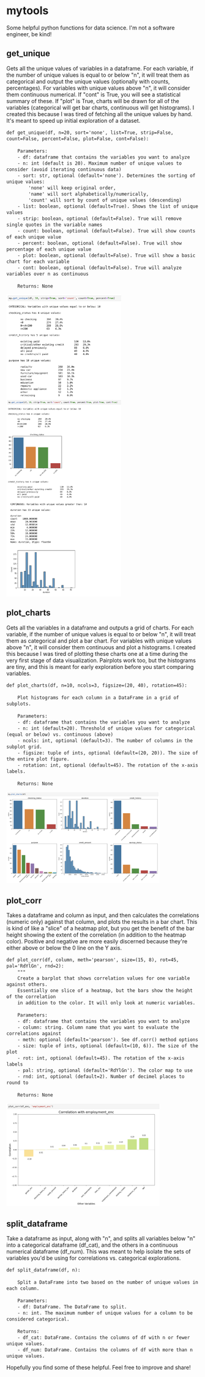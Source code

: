 # mytools
Some helpful python functions for data science. I'm not a software engineer, be kind!

## get_unique
Gets all the unique values of variables in a dataframe. For each variable, if the number of unique values is equal to or below "n", it will treat them as categorical and output the unique values (optionally with counts, percentages). For variables with unique values above "n", it will consider them continuous numerical. If "cont" is True, you will see a statistical summary of these. If "plot" is True, charts will be drawn for all of the variables (categorical will get bar charts, continuous will get histograms).
I created this because I was tired of fetching all the unique values by hand. It's meant to speed up initial exploration of a dataset.
```
def get_unique(df, n=20, sort='none', list=True, strip=False, count=False, percent=False, plot=False, cont=False):

    Parameters:
    - df: dataframe that contains the variables you want to analyze
    - n: int (default is 20). Maximum number of unique values to consider (avoid iterating continuous data)
    - sort: str, optional (default='none'). Determines the sorting of unique values:
        'none' will keep original order,
        'name' will sort alphabetically/numerically,
        'count' will sort by count of unique values (descending)
    - list: boolean, optional (default=True). Shows the list of unique values
    - strip: boolean, optional (default=False). True will remove single quotes in the variable names
    - count: boolean, optional (default=False). True will show counts of each unique value
    - percent: boolean, optional (default=False). True will show percentage of each unique value
    - plot: boolean, optional (default=False). True will show a basic chart for each variable
    - cont: boolean, optional (default=False). True will analyze variables over n as continuous
    
    Returns: None
```
<img src="/images/get_unique_1.png" width="300" valign="top"> <img src="/images/get_unique_2.png" width="300" valign="top"> <img src="/images/get_unique_3.png" width="300" valign="top">

## plot_charts
Gets all the variables in a dataframe and outputs a grid of charts. For each variable, if the number of unique values is equal to or below "n", it will treat them as categorical and plot a bar chart. For variables with unique values above "n", it will consider them continuous and plot a histograms.
I created this because I was tired of plotting these charts one at a time during the very first stage of data visualization. Pairplots work too, but the histograms are tiny, and this is meant for early exploration before you start comparing variables. 
```
def plot_charts(df, n=10, ncols=3, figsize=(20, 40), rotation=45):

    Plot histograms for each column in a DataFrame in a grid of subplots.

    Parameters:
    - df: dataframe that contains the variables you want to analyze
    - n: int (default=20). Threshold of unique values for categorical (equal or below) vs. continuous (above)
    - ncols: int, optional (default=3). The number of columns in the subplot grid.
    - figsize: tuple of ints, optional (default=(20, 20)). The size of the entire plot figure.
    - rotation: int, optional (default=45). The rotation of the x-axis labels.

    Returns: None
```

<img src="/images/plot_charts.png" width="400">

## plot_corr
Takes a dataframe and column as input, and then calculates the correlations (numeric only) against that column, and plots the results in a bar chart. This is kind of like a "slice" of a heatmap plot, but you get the benefit of the bar height showing the extent of the correlation (in addition to the heatmap color). Positive and negative are more easily discerned because they're either above or below the 0 line on the Y axis.
```
def plot_corr(df, column, meth='pearson', size=(15, 8), rot=45, pal='RdYlGn', rnd=2):
    """
    Create a barplot that shows correlation values for one variable against others.
    Essentially one slice of a heatmap, but the bars show the height of the correlation
    in addition to the color. It will only look at numeric variables.

    Parameters:
    - df: dataframe that contains the variables you want to analyze
    - column: string. Column name that you want to evaluate the correlations against
    - meth: optional (default='pearson'). See df.corr() method options
    - size: tuple of ints, optional (default=(10, 6)). The size of the plot
    - rot: int, optional (default=45). The rotation of the x-axis labels
    - pal: string, optional (default='RdYlGn'). The color map to use
    - rnd: int, optional (default=2). Number of decimel places to round to

    Returns: None
```

<img src="/images/plot_corr.png" width="400">

## split_dataframe
Take a dataframe as input, along with "n", and splits all variables below "n" into a categorical dataframe (df_cat), and the others in a continuous numerical dataframe (df_num).
This was meant to help isolate the sets of variables you'd be using for correlations vs. categorical explorations.
```
def split_dataframe(df, n):

    Split a DataFrame into two based on the number of unique values in each column.

    Parameters:
    - df: DataFrame. The DataFrame to split.
    - n: int. The maximum number of unique values for a column to be considered categorical.

    Returns:
    - df_cat: DataFrame. Contains the columns of df with n or fewer unique values.
    - df_num: DataFrame. Contains the columns of df with more than n unique values.
```

Hopefully you find some of these helpful. Feel free to improve and share!


